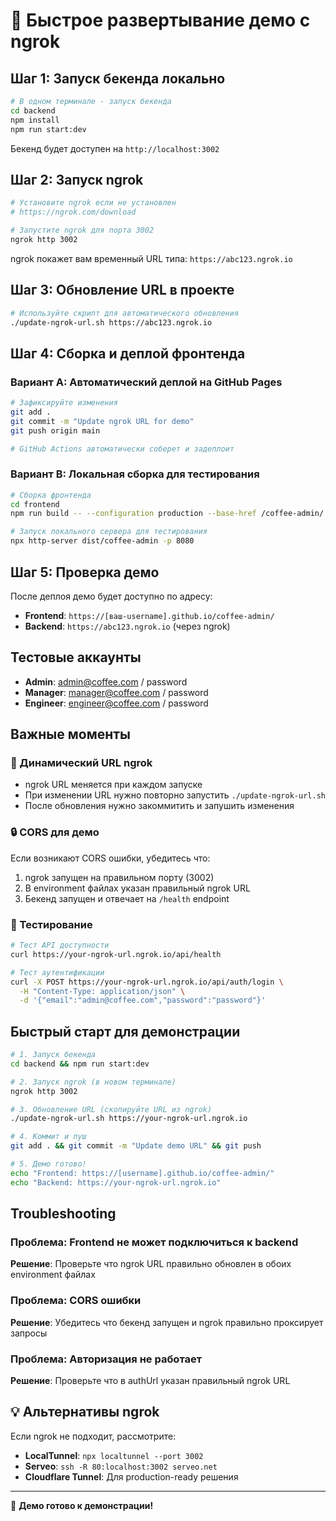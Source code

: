 # 🚀 Быстрое развертывание демо с ngrok

## Шаг 1: Запуск бекенда локально

```bash
# В одном терминале - запуск бекенда
cd backend
npm install
npm run start:dev
```

Бекенд будет доступен на `http://localhost:3002`

## Шаг 2: Запуск ngrok

```bash
# Установите ngrok если не установлен
# https://ngrok.com/download

# Запустите ngrok для порта 3002
ngrok http 3002
```

ngrok покажет вам временный URL типа: `https://abc123.ngrok.io`

## Шаг 3: Обновление URL в проекте

```bash
# Используйте скрипт для автоматического обновления
./update-ngrok-url.sh https://abc123.ngrok.io
```

## Шаг 4: Сборка и деплой фронтенда

### Вариант A: Автоматический деплой на GitHub Pages

```bash
# Зафиксируйте изменения
git add .
git commit -m "Update ngrok URL for demo"
git push origin main

# GitHub Actions автоматически соберет и задеплоит
```

### Вариант B: Локальная сборка для тестирования

```bash
# Сборка фронтенда
cd frontend
npm run build -- --configuration production --base-href /coffee-admin/

# Запуск локального сервера для тестирования
npx http-server dist/coffee-admin -p 8080
```

## Шаг 5: Проверка демо

После деплоя демо будет доступно по адресу:
- **Frontend**: `https://[ваш-username].github.io/coffee-admin/`
- **Backend**: `https://abc123.ngrok.io` (через ngrok)

## Тестовые аккаунты

- **Admin**: admin@coffee.com / password
- **Manager**: manager@coffee.com / password
- **Engineer**: engineer@coffee.com / password

## Важные моменты

### 🔄 Динамический URL ngrok
- ngrok URL меняется при каждом запуске
- При изменении URL нужно повторно запустить `./update-ngrok-url.sh`
- После обновления нужно закоммитить и запушить изменения

### 🔒 CORS для демо
Если возникают CORS ошибки, убедитесь что:
1. ngrok запущен на правильном порту (3002)
2. В environment файлах указан правильный ngrok URL
3. Бекенд запущен и отвечает на `/health` endpoint

### 🧪 Тестирование
```bash
# Тест API доступности
curl https://your-ngrok-url.ngrok.io/api/health

# Тест аутентификации
curl -X POST https://your-ngrok-url.ngrok.io/api/auth/login \
  -H "Content-Type: application/json" \
  -d '{"email":"admin@coffee.com","password":"password"}'
```

## Быстрый старт для демонстрации

```bash
# 1. Запуск бекенда
cd backend && npm run start:dev

# 2. Запуск ngrok (в новом терминале)
ngrok http 3002

# 3. Обновление URL (скопируйте URL из ngrok)
./update-ngrok-url.sh https://your-ngrok-url.ngrok.io

# 4. Коммит и пуш
git add . && git commit -m "Update demo URL" && git push

# 5. Демо готово!
echo "Frontend: https://[username].github.io/coffee-admin/"
echo "Backend: https://your-ngrok-url.ngrok.io"
```

## Troubleshooting

### Проблема: Frontend не может подключиться к backend
**Решение**: Проверьте что ngrok URL правильно обновлен в обоих environment файлах

### Проблема: CORS ошибки
**Решение**: Убедитесь что бекенд запущен и ngrok правильно проксирует запросы

### Проблема: Авторизация не работает
**Решение**: Проверьте что в authUrl указан правильный ngrok URL

## 💡 Альтернативы ngrok

Если ngrok не подходит, рассмотрите:
- **LocalTunnel**: `npx localtunnel --port 3002`
- **Serveo**: `ssh -R 80:localhost:3002 serveo.net`
- **Cloudflare Tunnel**: Для production-ready решения

---

🎉 **Демо готово к демонстрации!**
